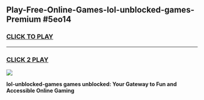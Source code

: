 
## Play-Free-Online-Games-lol-unblocked-games-Premium #5eo14
<h3>
<a href="https://premium.freeplayer.one?title=lol-unblocked-games&ref=8M">CLICK TO PLAY</a></h3>
<hr>

<h3>
<a href="https://premium.freeplayer.one?title=lol-unblocked-games&ref=8M">CLICK 2 PLAY</a>
  
</h3>

<a href="https://premium.freeplayer.one?title=lol-unblocked-games&ref=8M"><img src="https://clearcache.store/games.png"></a>


**lol-unblocked-games games unblocked: Your Gateway to Fun and Accessible Online Gaming**
